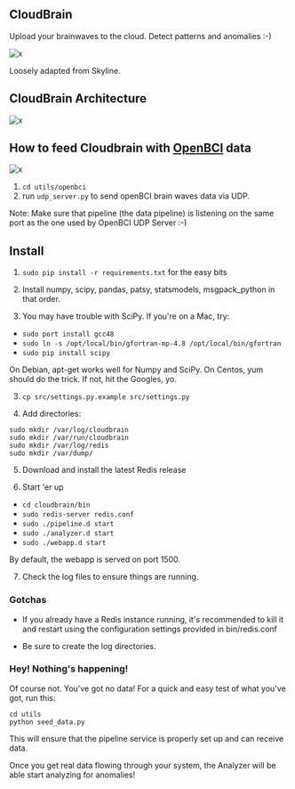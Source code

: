 ## CloudBrain

Upload your brainwaves to the cloud. Detect patterns and anomalies :-)

![x](https://raw.github.com/marionleborgne/cloudbrain/master/screenshot.png)

Loosely adapted from Skyline.

## CloudBrain Architecture
![x](https://raw.github.com/marionleborgne/cloudbrain/master/Cloudbrain.png)


## How to feed Cloudbrain with [OpenBCI](http://openbci.com) data

![x](https://raw.github.com/marionleborgne/cloudbrain/master/openbci.png)

1. `cd utils/openbci`
2. run `udp_server.py` to send openBCI brain waves data via UDP.

Note: Make sure that pipeline (the data pipeline) is listening on the same port as the one used by OpenBCI UDP Server :-)

## Install

1. `sudo pip install -r requirements.txt` for the easy bits

2. Install numpy, scipy, pandas, patsy, statsmodels, msgpack_python in that
order.

2. You may have trouble with SciPy. If you're on a Mac, try:

* `sudo port install gcc48`
* `sudo ln -s /opt/local/bin/gfortran-mp-4.8 /opt/local/bin/gfortran`
* `sudo pip install scipy`

On Debian, apt-get works well for Numpy and SciPy. On Centos, yum should do the
trick. If not, hit the Googles, yo.

3. `cp src/settings.py.example src/settings.py`

4. Add directories: 

``` 
sudo mkdir /var/log/cloudbrain
sudo mkdir /var/run/cloudbrain
sudo mkdir /var/log/redis
sudo mkdir /var/dump/
```

5. Download and install the latest Redis release

6. Start 'er up

* `cd cloudbrain/bin`
* `sudo redis-server redis.conf`
* `sudo ./pipeline.d start`
* `sudo ./analyzer.d start`
* `sudo ./webapp.d start`

By default, the webapp is served on port 1500.

7. Check the log files to ensure things are running.

### Gotchas

* If you already have a Redis instance running, it's recommended to kill it and
restart using the configuration settings provided in bin/redis.conf

* Be sure to create the log directories.

### Hey! Nothing's happening!
Of course not. You've got no data! For a quick and easy test of what you've 
got, run this:
```
cd utils
python seed_data.py
```
This will ensure that the pipeline
service is properly set up and can receive data. 

Once you get real data flowing through your system, the Analyzer will be able
start analyzing for anomalies!
